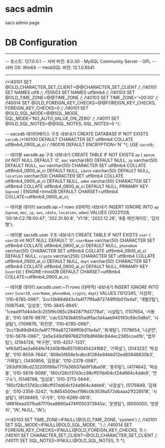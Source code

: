 # sacs admin    
sacs admin page


# DB Configuration
-- --------------------------------------------------------
-- 호스트:                          127.0.0.1
-- 서버 버전:                        8.0.30 - MySQL Community Server - GPL
-- 서버 OS:                        Win64
-- HeidiSQL 버전:                  12.1.0.6541
-- --------------------------------------------------------

/*!40101 SET @OLD_CHARACTER_SET_CLIENT=@@CHARACTER_SET_CLIENT */;
/*!40101 SET NAMES utf8 */;
/*!50503 SET NAMES utf8mb4 */;
/*!40103 SET @OLD_TIME_ZONE=@@TIME_ZONE */;
/*!40103 SET TIME_ZONE='+00:00' */;
/*!40014 SET @OLD_FOREIGN_KEY_CHECKS=@@FOREIGN_KEY_CHECKS, FOREIGN_KEY_CHECKS=0 */;
/*!40101 SET @OLD_SQL_MODE=@@SQL_MODE, SQL_MODE='NO_AUTO_VALUE_ON_ZERO' */;
/*!40111 SET @OLD_SQL_NOTES=@@SQL_NOTES, SQL_NOTES=0 */;


-- sacsdb 데이터베이스 구조 내보내기
CREATE DATABASE IF NOT EXISTS `sacsdb` /*!40100 DEFAULT CHARACTER SET utf8mb4 COLLATE utf8mb4_0900_ai_ci */ /*!80016 DEFAULT ENCRYPTION='N' */;
USE `sacsdb`;

-- 테이블 sacsdb.ap 구조 내보내기
CREATE TABLE IF NOT EXISTS `ap` (
  `apnum` int NOT NULL DEFAULT '0',
  `mac` varchar(80) DEFAULT NULL,
  `ip` varchar(50) DEFAULT NULL,
  `swv` varchar(50) CHARACTER SET utf8mb4 COLLATE utf8mb4_0900_ai_ci DEFAULT NULL,
  `idate` varchar(50) DEFAULT NULL,
  `location` varchar(50) CHARACTER SET utf8mb4 COLLATE utf8mb4_0900_ai_ci DEFAULT NULL,
  `admn` varchar(50) CHARACTER SET utf8mb4 COLLATE utf8mb4_0900_ai_ci DEFAULT NULL,
  PRIMARY KEY (`apnum`)
) ENGINE=InnoDB DEFAULT CHARSET=utf8mb4 COLLATE=utf8mb4_0900_ai_ci;

-- 테이블 데이터 sacsdb.ap:~1 rows (대략적) 내보내기
INSERT IGNORE INTO `ap` (`apnum`, `mac`, `ip`, `swv`, `idate`, `location`, `admn`) VALUES
	(20221128, '00:1A:C2:7B:00:47', '202.31.90.8', 'V1.19', '2022.12.28', '8층 메인게이트', '김지형');

-- 테이블 sacsdb.user 구조 내보내기
CREATE TABLE IF NOT EXISTS `user` (
  `userID` int NOT NULL DEFAULT '0',
  `userName` varchar(50) CHARACTER SET utf8mb4 COLLATE utf8mb4_0900_ai_ci DEFAULT NULL,
  `phoneNum` varchar(50) CHARACTER SET utf8mb4 COLLATE utf8mb4_0900_ai_ci DEFAULT NULL,
  `crypto` varchar(256) CHARACTER SET utf8mb4 COLLATE utf8mb4_0900_ai_ci DEFAULT NULL,
  `dept` varchar(50) CHARACTER SET utf8mb4 COLLATE utf8mb4_0900_ai_ci DEFAULT NULL,
  PRIMARY KEY (`userID`)
) ENGINE=InnoDB DEFAULT CHARSET=utf8mb4 COLLATE=utf8mb4_0900_ai_ci;

-- 테이블 데이터 sacsdb.user:~11 rows (대략적) 내보내기
INSERT IGNORE INTO `user` (`userID`, `userName`, `phoneNum`, `crypto`, `dept`) VALUES
	(1012345, '서성희', '010-6785-0987', '2cc13b89d943cfa4f77ff4a872749ff0b011e4a1', '개발2팀'),
	(1087546, '김상호', '010-3845-8945', '1ceaa911d4d4e3c255f9c065c2842871fd3778af', '시설팀'),
	(1107654, '서용호', '010-5876-9876', 'cdc53783b8055adf5ac1d4aab940193c89c0d8e1', '시설팀'),
	(1109876, '최진영', '010-6785-0987', '2cc13b89d943cfa4f77ff4a872749ff0b011e4a1', '회계팀'),
	(1178654, '나균안', '010-5678-0987', '2e5e349d18976827d1b8f468c844ec2385cced1b', '법무팀'),
	(2184726, '박구현', '010-4257-1331', 'ef63df2ae2a664fe74340b18e857090454241682', '기획실'),
	(3143237, '박성철', '010-8559-7644', '809e5f858e1cdbc81284e94bb012ed80848830b3', '기획팀'),
	(3490856, '김정웅', '010-2378-0987', '283df938cd232200f88a7717a36937ab9f1dba08', '총무팀'),
	(4174642, '박승용', '010-5674-9098', '160cf28cf37d3cc98cff07dd04cf24d964c4dde9', '연구소'),
	(5148788, '임성호', '010-3713-5644', '160cf28cf37d3cc98cff07dd04cf24d964c4dde9', '사장실'),
	(5176849, '김재승', '010-2356-3242', 'fc8654500ecf186c0b3536a572dbaaa21f228518', '시설팀'),
	(6138489, '구기우', '010-6269-0619', 'd8616ead37fba67f70ea9890a474ff050373845a', '운영팀'),
	(9000000, '방문자', '\\N', NULL, '\\N');

/*!40103 SET TIME_ZONE=IFNULL(@OLD_TIME_ZONE, 'system') */;
/*!40101 SET SQL_MODE=IFNULL(@OLD_SQL_MODE, '') */;
/*!40014 SET FOREIGN_KEY_CHECKS=IFNULL(@OLD_FOREIGN_KEY_CHECKS, 1) */;
/*!40101 SET CHARACTER_SET_CLIENT=@OLD_CHARACTER_SET_CLIENT */;
/*!40111 SET SQL_NOTES=IFNULL(@OLD_SQL_NOTES, 1) */;
